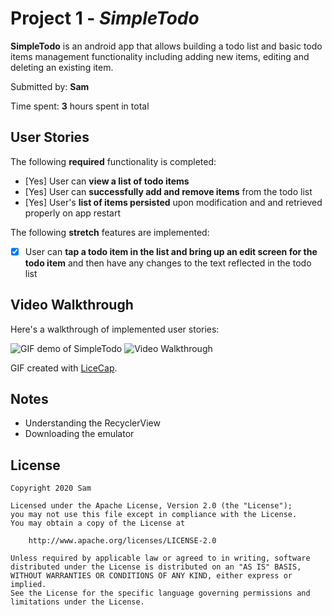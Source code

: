 # Project 1 - *SimpleTodo*

**SimpleTodo** is an android app that allows building a todo list and basic todo items management functionality including adding new items, editing and deleting an existing item.

Submitted by: **Sam**

Time spent: **3** hours spent in total

## User Stories

The following **required** functionality is completed:

* [Yes] User can **view a list of todo items**
* [Yes] User can **successfully add and remove items** from the todo list
* [Yes] User's **list of items persisted** upon modification and and retrieved properly on app restart

The following **stretch** features are implemented:

* [X] User can **tap a todo item in the list and bring up an edit screen for the todo item** and then have any changes to the text reflected in the todo list


## Video Walkthrough

Here's a walkthrough of implemented user stories:

![GIF demo of SimpleTodo](https://i.imgur.com/RNd0fjj.gif)
<img src='https://i.imgur.com/RNd0fjj.gif' title='Video Walkthrough' width='' alt='Video Walkthrough' />

GIF created with [LiceCap](http://www.cockos.com/licecap/).

## Notes

- Understanding the RecyclerView
- Downloading the emulator

## License

    Copyright 2020 Sam

    Licensed under the Apache License, Version 2.0 (the "License");
    you may not use this file except in compliance with the License.
    You may obtain a copy of the License at

        http://www.apache.org/licenses/LICENSE-2.0

    Unless required by applicable law or agreed to in writing, software
    distributed under the License is distributed on an "AS IS" BASIS,
    WITHOUT WARRANTIES OR CONDITIONS OF ANY KIND, either express or implied.
    See the License for the specific language governing permissions and
    limitations under the License.